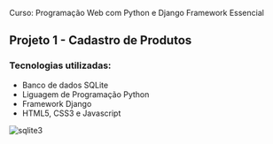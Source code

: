 Curso: Programação Web com Python e Django Framework Essencial
## Projeto 1 - Cadastro de Produtos
### Tecnologias utilizadas:
- Banco de dados SQLite
- Liguagem de Programação Python
- Framework Django
- HTML5, CSS3 e Javascript

![sqlite3](https://user-images.githubusercontent.com/54871018/172236200-5e62107c-734e-4b77-8082-85a76402654b.png)
